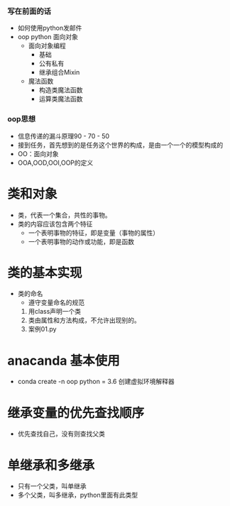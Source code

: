 ### 写在前面的话
- 如何使用python发邮件
- oop python 面向对象
  - 面向对象编程
    - 基础
    - 公有私有
    - 继承组合Mixin
  - 魔法函数
    - 构造类魔法函数
    - 运算类魔法函数
### oop思想
- 信息传递的漏斗原理90 - 70 - 50 
- 接到任务，首先想到的是任务这个世界的构成，是由一个一个的模型构成的
- OO：面向对象
- OOA,OOD,OOI,OOP的定义

# 类和对象
- 类，代表一个集合，共性的事物。
- 类的内容应该包含两个特征
  - 一个表明事物的特征，即是变量（事物的属性）
  - 一个表明事物的动作或功能，即是函数
# 类的基本实现
- 类的命名
    - 遵守变量命名的规范
    1. 用class声明一个类
    2. 类由属性和方法构成，不允许出现别的。
    3. 案例01.py
# anacanda 基本使用
- conda create -n oop python = 3.6 创建虚拟环境解释器

# 继承变量的优先查找顺序
 - 优先查找自己，没有则查找父类    
# 单继承和多继承
 - 只有一个父类，叫单继承
 - 多个父类，叫多继承，python里面有此类型










































 
      




